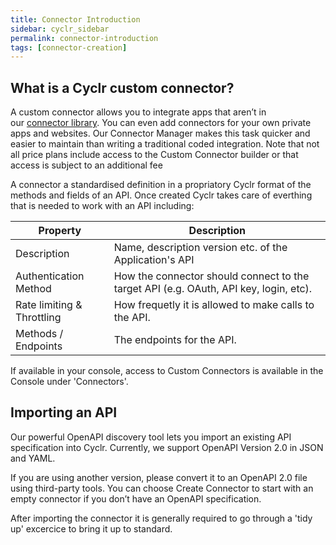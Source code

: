 ```yaml
---
title: Connector Introduction
sidebar: cyclr_sidebar
permalink: connector-introduction
tags: [connector-creation]
---
```


## What is a Cyclr custom connector?

A custom connector allows you to integrate apps that aren’t in our [connector library](http://cyclr.com/connectors/). You can even add connectors for your own private apps and websites. Our Connector Manager makes this task quicker and easier to maintain than writing a traditional coded integration.  Note that not all price plans include access to the Custom Connector builder or that access is subject to an additional fee

A connector a standardised definition in a propriatory Cyclr format of the methods and fields of an API. Once created Cyclr takes care of everthing that is needed to work with an API including:

| Property | Description | 
| --- | --- |
| Description | Name, description version etc. of the Application's API |
| Authentication Method | How the connector should connect to the target API (e.g. OAuth, API key, login, etc). |
| Rate limiting & Throttling | How frequetly it is allowed to make calls to the API. |
| Methods / Endpoints | The endpoints for the API. |

If available in your console, access to Custom Connectors is available in the Console under 'Connectors'.

## Importing an API

Our powerful OpenAPI discovery tool lets you import an existing API specification into Cyclr. Currently, we support OpenAPI Version 2.0 in JSON and YAML.

If you are using another version, please convert it to an OpenAPI 2.0 file using third-party tools.
You can choose Create Connector to start with an empty connector if you don’t have an OpenAPI specification.

After importing the connector it is generally required to go through a 'tidy up' excercice to bring it up to standard.
